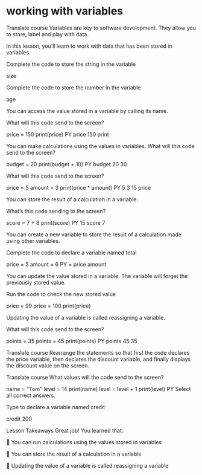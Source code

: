 # working with variables

Translate course
Variables are key to software development. They allow you to store, label and play with data.

 

In this lesson, you’ll learn to work with data that has been stored in variables.

Complete the code to store the string in the variable

size

Complete the code to store the number in the variable

age

You can access the value stored in a variable by calling its name.

What will this code send to the screen?

price = 150
print(price)
PY
price
150
print

You can make calculations using the values in variables. What will this code send to the screen?

budget = 20
print(budget + 10)
PY
budget
20
30

What will this code send to the screen?

price = 5
amount = 3
print(price * amount)
PY
5
3
15
price

You can store the result of a calculation in a variable.

What’s this code sending to the screen?

score = 7 + 8
print(score)
PY
15
score
7


You can create a new variable to store the result of a calculation made using other variables.

Complete the code to declare a variable named total

price = 5
amount = 6
PY
= price
amount


You can update the value stored in a variable. The variable will forget the previously stored value.

 

Run the code to check the new stored value

price = 99
price = 100
print(price)

Updating the value of a variable is called reassigning a variable.

What will this code send to the screen?

points = 35
points = 45
print(points)
PY
points
45
35


Translate course
Rearrange the statements so that first the code declares the price variable, then declares the discount variable, and finally displays the discount value on the screen.


Translate course
What values will the code send to the screen?

name = "Tom"
level = 14
print(name)
level = level + 1
print(level)
PY
Select all correct answers.

Type to declare a variable named credit

credit 
 200

 Lesson Takeaways
Great job! You learned that:

 

🌟 You can run calculations using the values stored in variables

🌟 You can store the result of a calculation in a variable

🌟 Updating the value of a variable is called reassigning a variable

